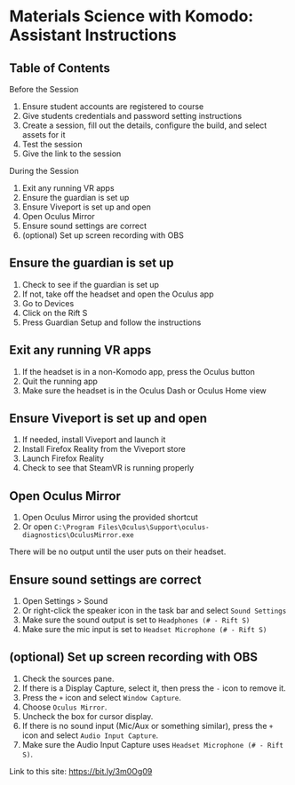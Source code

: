 # Materials Science with Komodo: Assistant Instructions

## Table of Contents

Before the Session

1. Ensure student accounts are registered to course
2. Give students credentials and password setting instructions
3. Create a session, fill out the details, configure the build, and select assets for it
4. Test the session
5. Give the link to the session

During the Session

1. Exit any running VR apps
1. Ensure the guardian is set up
2. Ensure Viveport is set up and open
3. Open Oculus Mirror
4. Ensure sound settings are correct
5. (optional) Set up screen recording with OBS

## Ensure the guardian is set up

1. Check to see if the guardian is set up
2. If not, take off the headset and open the Oculus app
3. Go to Devices 
4. Click on the Rift S
5. Press Guardian Setup and follow the instructions

## Exit any running VR apps

1. If the headset is in a non-Komodo app, press the Oculus button
2. Quit the running app
3. Make sure the headset is in the Oculus Dash or Oculus Home view

## Ensure Viveport is set up and open

1. If needed, install Viveport and launch it
2. Install Firefox Reality from the Viveport store
3. Launch Firefox Reality 
4. Check to see that SteamVR is running properly

## Open Oculus Mirror

1. Open Oculus Mirror using the provided shortcut
2. Or open `C:\Program Files\Oculus\Support\oculus-diagnostics\OculusMirror.exe` 

There will be no output until the user puts on their headset. 

## Ensure sound settings are correct

1. Open Settings > Sound 
2. Or right-click the speaker icon in the task bar and select `Sound Settings`
3. Make sure the sound output is set to `Headphones (# - Rift S)`
4. Make sure the mic input is set to `Headset Microphone (# - Rift S)`

## (optional) Set up screen recording with OBS

1. Check the sources pane.
2. If there is a Display Capture, select it, then press the `-` icon to remove it.
3. Press the `+` icon and select `Window Capture`.
4. Choose `Oculus Mirror`.
5. Uncheck the box for cursor display.
6. If there is no sound input (Mic/Aux or something similar), press the `+` icon and select `Audio Input Capture`.
7. Make sure the Audio Input Capture uses `Headset Microphone (# - Rift S)`.

Link to this site: https://bit.ly/3m0Og09
